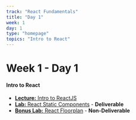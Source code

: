 ```yaml
---
track: "React Fundamentals"
title: "Day 1"
week: 1
day: 1
type: "homepage"
topics: "Intro to React"
---
```



# Week 1 - Day 1

#### Intro to React

- [**Lecture:** Intro to ReactJS](/react-fundamentals/week-1/day-1/lecture-materials/intro-to-react/)
- [**Lab:** React Static Components](/react-fundamentals/week-1/day-1/labs/react-static-components/) - **Deliverable**
- [**Bonus Lab:** React Floorplan](/react-fundamentals/week-1/day-1/labs/react-floorplan/) - **Non-Deliverable**


